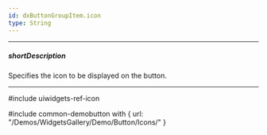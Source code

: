 ```yaml
---
id: dxButtonGroupItem.icon
type: String
---
```

---
##### shortDescription
Specifies the icon to be displayed on the button.

---
#include uiwidgets-ref-icon

#include common-demobutton with {
    url: "/Demos/WidgetsGallery/Demo/Button/Icons/"
}